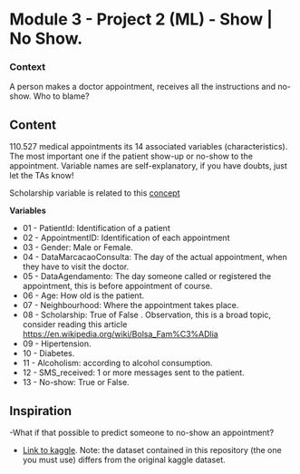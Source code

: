 # Module 3 - Project 2 (ML) - Show | No Show.

### Context
A person makes a doctor appointment, receives all the instructions and no-show. Who to blame?


## Content
110.527 medical appointments its 14 associated variables (characteristics). The most important one if the patient show-up or no-show to the appointment. Variable names are self-explanatory, if you have doubts, just let the TAs know!

Scholarship variable is related to this [concept](https://en.wikipedia.org/wiki/Bolsa_Fam%C3%ADlia)

**Variables**
- 01 - PatientId: Identification of a patient
- 02 - AppointmentID: Identification of each appointment
- 03 - Gender: Male or Female.
- 04 - DataMarcacaoConsulta: The day of the actual appointment, when they have to visit the doctor.
- 05 - DataAgendamento: The day someone called or registered the appointment, this is before appointment of course.
- 06 - Age: How old is the patient.
- 07 - Neighbourhood: Where the appointment takes place.
- 08 - Scholarship: True of False . Observation, this is a broad topic, consider reading this article https://en.wikipedia.org/wiki/Bolsa_Fam%C3%ADlia
- 09 - Hipertension.
- 10 - Diabetes.
- 11 - Alcoholism: according to alcohol consumption.
- 12 - SMS_received: 1 or more messages sent to the patient.
- 13 - No-show: True or False.

## Inspiration
 -What if that possible to predict someone to no-show an appointment?
- [Link to kaggle](https://www.kaggle.com/joniarroba/noshowappointments). Note: the dataset contained in this repository (the one you must use) differs from the original kaggle dataset.
